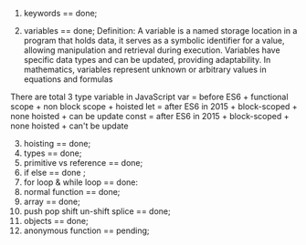 1. keywords == done;

2. variables == done;
   Definition: A variable is a named storage location in a program that holds data,
   it serves as a symbolic identifier for a value, allowing manipulation and retrieval during execution.
   Variables have specific data types and can be updated, providing adaptability.
   In mathematics, variables represent unknown or arbitrary values in equations and formulas

There are total 3 type variable in JavaScript
var = before ES6 + functional scope + non block scope + hoisted
let = after ES6 in 2015 + block-scoped + none hoisted + can be update
const = after ES6 in 2015 + block-scoped + none hoisted + can't be update

3. hoisting == done;
4. types == done;
5. primitive vs reference == done;
6. if else == done ;
7. for loop & while loop == done:
8. normal function == done;
9. array == done;
10. push pop shift un-shift splice == done;
11. objects == done;
12. anonymous function == pending;
